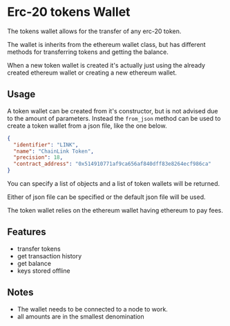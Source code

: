 # Erc-20 tokens Wallet
The tokens wallet allows for the transfer of any erc-20 token.

The wallet is inherits from the ethereum wallet class, but has different methods
for transferring tokens and getting the balance. 

When a new token wallet is created it's actually just using the already created 
ethereum wallet or creating a new ethereum wallet.


## Usage
A token wallet can be created from it's constructor, but is not advised due to the amount of parameters.
Instead the `from_json` method can be used to create a token wallet from a json file, like the one below. 

````json
{
  "identifier": "LINK",
  "name": "ChainLink Token",
  "precision": 18,
  "contract_address": "0x514910771af9ca656af840dff83e8264ecf986ca"
}
````
You can specify a list of objects and a list of token wallets will be returned.

Either of json file can be specified or the default json file will be used.

The token wallet relies on the ethereum wallet having ethereum to pay fees.



## Features
- transfer tokens
- get transaction history
- get balance
- keys stored offline

## Notes
- The wallet needs to be connected to a node to work.
- all amounts are in the smallest denomination 